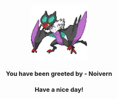<p align="center">
            <img src="https://raw.githubusercontent.com/PokeAPI/sprites/master/sprites/pokemon/715.png" width="150" height="150">
          </p>
          <h3 align="center">You have been greeted by - <b>Noivern</b></h3>
          <h3 align="center">Have a nice day!</h3>
        